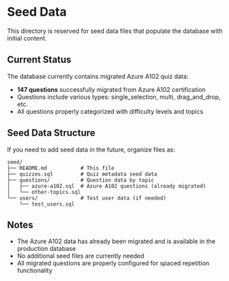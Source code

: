 # Seed Data

This directory is reserved for seed data files that populate the database with initial content.

## Current Status

The database currently contains migrated Azure A102 quiz data:
- **147 questions** successfully migrated from Azure A102 certification
- Questions include various types: single_selection, multi, drag_and_drop, etc.
- All questions properly categorized with difficulty levels and topics

## Seed Data Structure

If you need to add seed data in the future, organize files as:

```
seed/
├── README.md           # This file
├── quizzes.sql         # Quiz metadata seed data
├── questions/          # Question data by topic
│   ├── azure-a102.sql  # Azure A102 questions (already migrated)
│   └── other-topics.sql
└── users/              # Test user data (if needed)
    └── test_users.sql
```

## Notes

- The Azure A102 data has already been migrated and is available in the production database
- No additional seed files are currently needed
- All migrated questions are properly configured for spaced repetition functionality
